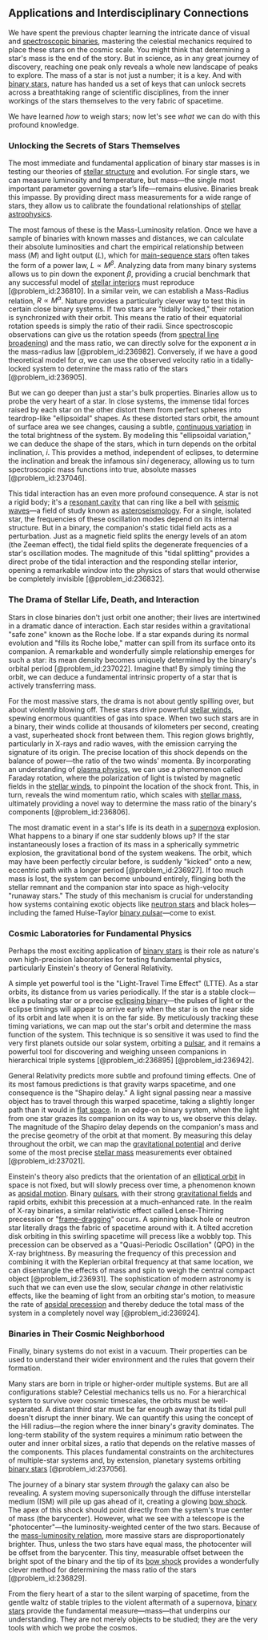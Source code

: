 ## Applications and Interdisciplinary Connections

We have spent the previous chapter learning the intricate dance of visual and [spectroscopic binaries](@article_id:160298), mastering the celestial mechanics required to place these stars on the cosmic scale. You might think that determining a star's mass is the end of the story. But in science, as in any great journey of discovery, reaching one peak only reveals a whole new landscape of peaks to explore. The mass of a star is not just a number; it is a key. And with [binary stars](@article_id:175760), nature has handed us a set of keys that can unlock secrets across a breathtaking range of scientific disciplines, from the inner workings of the stars themselves to the very fabric of spacetime.

We have learned *how* to weigh stars; now let's see *what* we can do with this profound knowledge.

### Unlocking the Secrets of Stars Themselves

The most immediate and fundamental application of binary star masses is in testing our theories of [stellar structure](@article_id:135867) and evolution. For single stars, we can measure luminosity and temperature, but mass—the single most important parameter governing a star’s life—remains elusive. Binaries break this impasse. By providing direct mass measurements for a wide range of stars, they allow us to calibrate the foundational relationships of [stellar astrophysics](@article_id:159735).

The most famous of these is the Mass-Luminosity relation. Once we have a sample of binaries with known masses and distances, we can calculate their absolute luminosities and chart the empirical relationship between mass ($M$) and light output ($L$), which for [main-sequence stars](@article_id:267310) often takes the form of a power law, $L \propto M^{\beta}$. Analyzing data from many binary systems allows us to pin down the exponent $\beta$, providing a crucial benchmark that any successful model of [stellar interiors](@article_id:157703) must reproduce [@problem_id:236810]. In a similar vein, we can establish a Mass-Radius relation, $R \propto M^{\alpha}$. Nature provides a particularly clever way to test this in certain close binary systems. If two stars are "tidally locked," their rotation is synchronized with their orbit. This means the ratio of their equatorial rotation speeds is simply the ratio of their radii. Since spectroscopic observations can give us the rotation speeds (from [spectral line broadening](@article_id:159874)) and the mass ratio, we can directly solve for the exponent $\alpha$ in the mass-radius law [@problem_id:236982]. Conversely, if we have a good theoretical model for $\alpha$, we can use the observed velocity ratio in a tidally-locked system to determine the mass ratio of the stars [@problem_id:236905].

But we can go deeper than just a star's bulk properties. Binaries allow us to probe the very heart of a star. In close systems, the immense tidal forces raised by each star on the other distort them from perfect spheres into teardrop-like "ellipsoidal" shapes. As these distorted stars orbit, the amount of surface area we see changes, causing a subtle, [continuous variation](@article_id:270711) in the total brightness of the system. By modeling this "ellipsoidal variation," we can deduce the shape of the stars, which in turn depends on the orbital inclination, $i$. This provides a method, independent of eclipses, to determine the inclination and break the infamous $\sin i$ degeneracy, allowing us to turn spectroscopic mass functions into true, absolute masses [@problem_id:237046].

This tidal interaction has an even more profound consequence. A star is not a rigid body; it's a [resonant cavity](@article_id:273994) that can ring like a bell with [seismic waves](@article_id:164491)—a field of study known as [asteroseismology](@article_id:161010). For a single, isolated star, the frequencies of these oscillation modes depend on its internal structure. But in a binary, the companion's static tidal field acts as a perturbation. Just as a magnetic field splits the energy levels of an atom (the Zeeman effect), the tidal field splits the degenerate frequencies of a star's oscillation modes. The magnitude of this "tidal splitting" provides a direct probe of the tidal interaction and the responding stellar interior, opening a remarkable window into the physics of stars that would otherwise be completely invisible [@problem_id:236832].

### The Drama of Stellar Life, Death, and Interaction

Stars in close binaries don't just orbit one another; their lives are intertwined in a dramatic dance of interaction. Each star resides within a gravitational "safe zone" known as the Roche lobe. If a star expands during its normal evolution and "fills its Roche lobe," matter can spill from its surface onto its companion. A remarkable and wonderfully simple relationship emerges for such a star: its mean density becomes uniquely determined by the binary's orbital period [@problem_id:237022]. Imagine that! By simply timing the orbit, we can deduce a fundamental intrinsic property of a star that is actively transferring mass.

For the most massive stars, the drama is not about gently spilling over, but about violently blowing off. These stars drive powerful [stellar winds](@article_id:160892), spewing enormous quantities of gas into space. When two such stars are in a binary, their winds collide at thousands of kilometers per second, creating a vast, superheated shock front between them. This region glows brightly, particularly in X-rays and radio waves, with the emission carrying the signature of its origin. The precise location of this shock depends on the balance of power—the ratio of the two winds' momenta. By incorporating an understanding of [plasma physics](@article_id:138657), we can use a phenomenon called Faraday rotation, where the polarization of light is twisted by magnetic fields in the [stellar winds](@article_id:160892), to pinpoint the location of the shock front. This, in turn, reveals the wind momentum ratio, which scales with [stellar mass](@article_id:157154), ultimately providing a novel way to determine the mass ratio of the binary's components [@problem_id:236806].

The most dramatic event in a star's life is its death in a [supernova](@article_id:158957) explosion. What happens to a binary if one star suddenly blows up? If the star instantaneously loses a fraction of its mass in a spherically symmetric explosion, the gravitational bond of the system weakens. The orbit, which may have been perfectly circular before, is suddenly "kicked" onto a new, eccentric path with a longer period [@problem_id:236927]. If too much mass is lost, the system can become unbound entirely, flinging both the stellar remnant and the companion star into space as high-velocity "runaway stars." The study of this mechanism is crucial for understanding how systems containing exotic objects like [neutron stars](@article_id:139189) and black holes—including the famed Hulse-Taylor [binary pulsar](@article_id:157135)—come to exist.

### Cosmic Laboratories for Fundamental Physics

Perhaps the most exciting application of [binary stars](@article_id:175760) is their role as nature's own high-precision laboratories for testing fundamental physics, particularly Einstein's theory of General Relativity.

A simple yet powerful tool is the "Light-Travel Time Effect" (LTTE). As a star orbits, its distance from us varies periodically. If the star is a stable clock—like a pulsating star or a precise [eclipsing binary](@article_id:160056)—the pulses of light or the eclipse timings will appear to arrive early when the star is on the near side of its orbit and late when it is on the far side. By meticulously tracking these timing variations, we can map out the star's orbit and determine the mass function of the system. This technique is so sensitive it was used to find the very first planets outside our solar system, orbiting a [pulsar](@article_id:160867), and it remains a powerful tool for discovering and weighing unseen companions in hierarchical triple systems [@problem_id:236895] [@problem_id:236942].

General Relativity predicts more subtle and profound timing effects. One of its most famous predictions is that gravity warps spacetime, and one consequence is the "Shapiro delay." A light signal passing near a massive object has to travel through this warped spacetime, taking a slightly longer path than it would in [flat space](@article_id:204124). In an edge-on binary system, when the light from one star grazes its companion on its way to us, we observe this delay. The magnitude of the Shapiro delay depends on the companion's mass and the precise geometry of the orbit at that moment. By measuring this delay throughout the orbit, we can map the [gravitational potential](@article_id:159884) and derive some of the most precise [stellar mass](@article_id:157154) measurements ever obtained [@problem_id:237021].

Einstein's theory also predicts that the orientation of an [elliptical orbit](@article_id:174414) in space is not fixed, but will slowly precess over time, a phenomenon known as [apsidal motion](@article_id:161013). Binary [pulsars](@article_id:203020), with their strong [gravitational fields](@article_id:190807) and rapid orbits, exhibit this precession at a much-enhanced rate. In the realm of X-ray binaries, a similar relativistic effect called Lense-Thirring precession or "[frame-dragging](@article_id:159698)" occurs. A spinning black hole or neutron star literally drags the fabric of spacetime around with it. A tilted accretion disk orbiting in this swirling spacetime will precess like a wobbly top. This precession can be observed as a "Quasi-Periodic Oscillation" (QPO) in the X-ray brightness. By measuring the frequency of this precession and combining it with the Keplerian orbital frequency at that same location, we can disentangle the effects of mass and spin to weigh the central compact object [@problem_id:236931]. The sophistication of modern astronomy is such that we can even use the slow, secular *change* in other relativistic effects, like the beaming of light from an orbiting star's motion, to measure the rate of [apsidal precession](@article_id:159824) and thereby deduce the total mass of the system in a completely novel way [@problem_id:236924].

### Binaries in Their Cosmic Neighborhood

Finally, binary systems do not exist in a vacuum. Their properties can be used to understand their wider environment and the rules that govern their formation.

Many stars are born in triple or higher-order multiple systems. But are all configurations stable? Celestial mechanics tells us no. For a hierarchical system to survive over cosmic timescales, the orbits must be well-separated. A distant third star must be far enough away that its tidal pull doesn't disrupt the inner binary. We can quantify this using the concept of the Hill radius—the region where the inner binary's gravity dominates. The long-term stability of the system requires a minimum ratio between the outer and inner orbital sizes, a ratio that depends on the relative masses of the components. This places fundamental constraints on the architectures of multiple-star systems and, by extension, planetary systems orbiting [binary stars](@article_id:175760) [@problem_id:237056].

The journey of a binary star system *through* the galaxy can also be revealing. A system moving supersonically through the diffuse interstellar medium (ISM) will pile up gas ahead of it, creating a glowing [bow shock](@article_id:203406). The apex of this shock should point directly from the system's true center of mass (the barycenter). However, what we see with a telescope is the "photocenter"—the luminosity-weighted center of the two stars. Because of the [mass-luminosity relation](@article_id:160991), more massive stars are disproportionately brighter. Thus, unless the two stars have equal mass, the photocenter will be offset from the barycenter. This tiny, measurable offset between the bright spot of the binary and the tip of its [bow shock](@article_id:203406) provides a wonderfully clever method for determining the mass ratio of the stars [@problem_id:236829].

From the fiery heart of a star to the silent warping of spacetime, from the gentle waltz of stable triples to the violent aftermath of a supernova, [binary stars](@article_id:175760) provide the fundamental measure—mass—that underpins our understanding. They are not merely objects to be studied; they are the very tools with which we probe the cosmos.